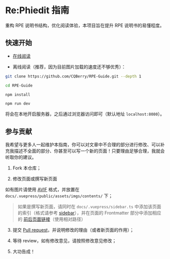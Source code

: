 # Re:Phiedit 指南

重构 RPE 说明书结构，优化阅读体验，本项目旨在提升 RPE 说明书的易懂程度。

## 快速开始

- [在线阅读](https://rpe.chinq.xyz/)

- 离线阅读（推荐，因为目前图片加载的速度还不够优秀）：

```sh
git clone https://github.com/CQBerry/RPE-Guide.git --depth 1

cd RPE-Guide

npm install

npm run dev
```

将会在本地开启服务器，之后通过浏览器访问即可（默认地址 `localhost:8080`）。

## 参与贡献

我希望与更多人一起维护本指南，你可以对文章中不合理的部分进行修改、可以补充我描述不全面的部分、你甚至可以写一个新的页面！只要理由足够合理，我就会听取你的建议。

1. Fork 本仓库；

2. 修改页面或撰写新页面

如有图片请使用 [AVIF](https://avif.io) 格式，并放置在 `docs/.vuepress/public/assets/imgs/contents/` 下；

> 如果是撰写新页面，请同时在 `docs/.vuepress/sidebar.ts` 中添加该页面的索引（格式请参考 [sidebar](https://v2.vuepress.vuejs.org/zh/reference/default-theme/config.html#sidebar)），并在页面的 Frontmatter 部分中添加相应的 [前后页面链接](https://v2.vuepress.vuejs.org/zh/reference/default-theme/frontmatter.html#prev)（使用相对路径）

3. 提交 [Pull request](https://docs.github.com/pull-requests)，并说明修改的理由（或者新页面的作用）；

4. 等待 review，如有修改意见，请按照修改意见修改；

5. 大功告成！
